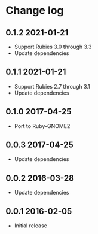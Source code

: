 # Change log

## 0.1.2 2021-01-21

* Support Rubies 3.0 through 3.3
* Update dependencies

## 0.1.1 2021-01-21

* Support Rubies 2.7 through 3.1
* Update dependencies

## 0.1.0 2017-04-25

* Port to Ruby-GNOME2

## 0.0.3 2017-04-25

* Update dependencies

## 0.0.2 2016-03-28

* Update dependencies

## 0.0.1 2016-02-05

* Initial release

